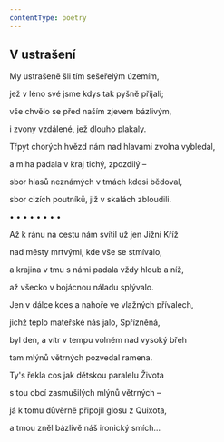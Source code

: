 ```yaml
---
contentType: poetry
---
```


<section>

# V ustrašení

My ustrašeně šli tím sešeřelým územím, 

jež v léno své jsme kdys tak pyšně přijali; 

vše chvělo se před naším zjevem bázlivým, 

i zvony vzdálené, jež dlouho plakaly. 

Třpyt chorých hvězd nám nad hlavami zvolna vybledal, 

a mlha padala v kraj tichý, zpozdilý – 

sbor hlasů neznámých v tmách kdesi bědoval, 

sbor cizích poutníků, již v skalách zbloudili. 

• • • • • • • • 

Až k ránu na cestu nám svítil už jen Jižní Kříž 

nad městy mrtvými, kde vše se stmívalo, 

a krajina v tmu s námi padala vždy hloub a níž, 

až všecko v bojácnou náladu splývalo. 

Jen v dálce kdes a nahoře ve vlažných přívalech, 

jichž teplo mateřské nás jalo, Spřízněná, 

byl den, a vítr v tempu volném nad vysoký břeh 

tam mlýnů větrných pozvedal ramena. 

Ty's řekla cos jak dětskou paralelu Života 

s tou obcí zasmušilých mlýnů větrných – 

já k tomu důvěrně připojil glosu z Quixota, 

a tmou zněl bázlivě náš ironický smích…

</section>
